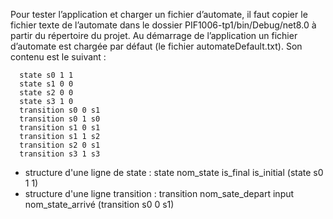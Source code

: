 Pour tester l’application et charger un fichier d’automate, il faut copier le fichier texte de l’automate dans le dossier PIF1006-tp1/bin/Debug/net8.0 à partir du répertoire du projet.
Au démarrage de l’application un fichier d’automate est chargée par défaut (le fichier automateDefault.txt). 
Son contenu est le suivant : 

      state s0 1 1
      state s1 0 0
      state s2 0 0
      state s3 1 0
      transition s0 0 s1
      transition s0 1 s0
      transition s1 0 s1
      transition s1 1 s2
      transition s2 0 s1
      transition s3 1 s3

- structure d'une ligne de state : state nom_state is_final is_initial (state s0 1 1)
- structure d'une ligne transition : transition nom_sate_depart input nom_state_arrivé (transition s0 0 s1)

